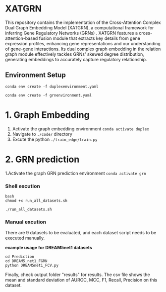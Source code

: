 # XATGRN

This repository contains the implementation of the Cross-Attention Complex Dual Graph Embedding Model (XATGRN), a computational framework for inferring Gene Regulatory Networks (GRNs) . XATGRN features a cross-attention-based fusion module that extracts key details from gene expression profiles, enhancing gene representations and our understanding of gene-gene interactions. Its dual complex graph embedding in the relation graph module effectively tackles GRNs' skewed degree distribution, generating embeddings to accurately capture regulatory relationship.
## Environment Setup

```
conda env create -f duplexenvironment.yaml
```



```
conda env create -f grnenvironment.yaml
```




# 1. Graph Embedding

1. Activate the graph embedding environment `conda activate duplex`
2. Navigate to `./code/` directory
3. Excute the python `./train_edge/train.py` 



# 2. GRN prediction

1.Activate the graph GRN prediction environment `conda activate grn`

### Shell excution

```
bash
chmod +x run_all_datasets.sh

./run_all_datasets.sh

```
### Manual excution
There are 9 datasets to be evaluated, and each dataset script needs to be executed manually.

**example usage for DREAM5net1 datasets**

```
cd Prediction
cd DREAM5_net1_FGRN
python DREAM5net1_FCV.py
```

Finally, check output folder "results" for results. The csv file shows the mean and standard deviation of AUROC, MCC, F1, Recall, Precision  on this dataset.







